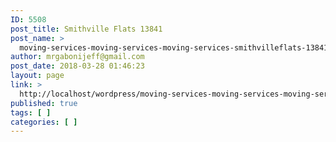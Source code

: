 ```yaml
---
ID: 5508
post_title: Smithville Flats 13841
post_name: >
  moving-services-moving-services-moving-services-smithvilleflats-13841
author: mrgabonijeff@gmail.com
post_date: 2018-03-28 01:46:23
layout: page
link: >
  http://localhost/wordpress/moving-services-moving-services-moving-services-smithvilleflats-13841/
published: true
tags: [ ]
categories: [ ]
---
```


